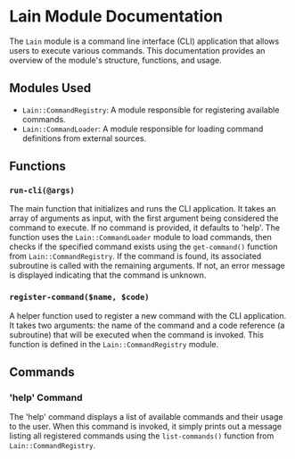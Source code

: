 # Lain Module Documentation

The `Lain` module is a command line interface (CLI) application that allows users to execute various commands. This documentation provides an overview of the module's structure, functions, and usage.

## Modules Used

- `Lain::CommandRegistry`: A module responsible for registering available commands.
- `Lain::CommandLoader`: A module responsible for loading command definitions from external sources.

## Functions

### `run-cli(@args)`

The main function that initializes and runs the CLI application. It takes an array of arguments as input, with the first argument being considered the command to execute. If no command is provided, it defaults to 'help'. The function uses the `Lain::CommandLoader` module to load commands, then checks if the specified command exists using the `get-command()` function from `Lain::CommandRegistry`. If the command is found, its associated subroutine is called with the remaining arguments. If not, an error message is displayed indicating that the command is unknown.

### `register-command($name, $code)`

A helper function used to register a new command with the CLI application. It takes two arguments: the name of the command and a code reference (a subroutine) that will be executed when the command is invoked. This function is defined in the `Lain::CommandRegistry` module.

## Commands

### 'help' Command

The 'help' command displays a list of available commands and their usage to the user. When this command is invoked, it simply prints out a message listing all registered commands using the `list-commands()` function from `Lain::CommandRegistry`.